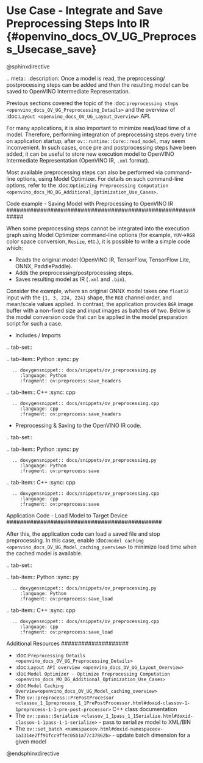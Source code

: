 # Use Case - Integrate and Save Preprocessing Steps Into IR {#openvino_docs_OV_UG_Preprocess_Usecase_save}

@sphinxdirective

.. meta::
   :description: Once a model is read, the preprocessing/ postprocessing steps 
                 can be added and then the resulting model can be saved to 
                 OpenVINO Intermediate Representation.


Previous sections covered the topic of the :doc:`preprocessing steps <openvino_docs_OV_UG_Preprocessing_Details>` 
and the overview of :doc:`Layout <openvino_docs_OV_UG_Layout_Overview>` API.

For many applications, it is also important to minimize read/load time of a model. 
Therefore, performing integration of preprocessing steps every time on application 
startup, after ``ov::runtime::Core::read_model``, may seem inconvenient. In such cases, 
once pre and postprocessing steps have been added, it can be useful to store new execution 
model to OpenVINO Intermediate Representation (OpenVINO IR, `.xml` format).

Most available preprocessing steps can also be performed via command-line options, 
using Model Optimizer. For details on such command-line options, refer to the 
:doc:`Optimizing Preprocessing Computation <openvino_docs_MO_DG_Additional_Optimization_Use_Cases>`.

Code example - Saving Model with Preprocessing to OpenVINO IR
#############################################################

When some preprocessing steps cannot be integrated into the execution graph using 
Model Optimizer command-line options (for example, ``YUV``->``RGB`` color space conversion, 
``Resize``, etc.), it is possible to write a simple code which:

* Reads the original model (OpenVINO IR, TensorFlow, TensorFlow Lite, ONNX, PaddlePaddle).
* Adds the preprocessing/postprocessing steps.
* Saves resulting model as IR (``.xml`` and ``.bin``).

Consider the example, where an original ONNX model takes one ``float32`` input with the 
``{1, 3, 224, 224}`` shape, the ``RGB`` channel order, and mean/scale values applied. 
In contrast, the application provides ``BGR`` image buffer with a non-fixed size and 
input images as batches of two. Below is the model conversion code that can be applied 
in the model preparation script for such a case.

* Includes / Imports


.. tab-set::

   .. tab-item:: Python
      :sync: py

      .. doxygensnippet:: docs/snippets/ov_preprocessing.py
         :language: Python
         :fragment: ov:preprocess:save_headers

   .. tab-item:: C++
      :sync: cpp

      .. doxygensnippet:: docs/snippets/ov_preprocessing.cpp
         :language: cpp
         :fragment: ov:preprocess:save_headers


* Preprocessing & Saving to the OpenVINO IR code.


.. tab-set::

   .. tab-item:: Python
      :sync: py

      .. doxygensnippet:: docs/snippets/ov_preprocessing.py
         :language: Python
         :fragment: ov:preprocess:save

   .. tab-item:: C++
      :sync: cpp

      .. doxygensnippet:: docs/snippets/ov_preprocessing.cpp
         :language: cpp
         :fragment: ov:preprocess:save


Application Code - Load Model to Target Device
##############################################

After this, the application code can load a saved file and stop preprocessing. In this case, enable 
:doc:`model caching <openvino_docs_OV_UG_Model_caching_overview>` to minimize load 
time when the cached model is available.


.. tab-set::

   .. tab-item:: Python
      :sync: py

      .. doxygensnippet:: docs/snippets/ov_preprocessing.py
         :language: Python
         :fragment: ov:preprocess:save_load

   .. tab-item:: C++
      :sync: cpp

      .. doxygensnippet:: docs/snippets/ov_preprocessing.cpp
         :language: cpp
         :fragment: ov:preprocess:save_load


Additional Resources
####################

* :doc:`Preprocessing Details <openvino_docs_OV_UG_Preprocessing_Details>`
* :doc:`Layout API overview <openvino_docs_OV_UG_Layout_Overview>`
* :doc:`Model Optimizer - Optimize Preprocessing Computation <openvino_docs_MO_DG_Additional_Optimization_Use_Cases>`
* :doc:`Model Caching Overview<openvino_docs_OV_UG_Model_caching_overview>`
* The `ov::preprocess::PrePostProcessor <classov_1_1preprocess_1_1PrePostProcessor.html#doxid-classov-1-1preprocess-1-1-pre-post-processor>` C++ class documentation
* The `ov::pass::Serialize <classov_1_1pass_1_1Serialize.html#doxid-classov-1-1pass-1-1-serialize>` - pass to serialize model to XML/BIN
* The `ov::set_batch <namespaceov.html#doxid-namespaceov-1a3314e2ff91fcc9ffec05b1a77c37862b>` - update batch dimension for a given model

@endsphinxdirective
